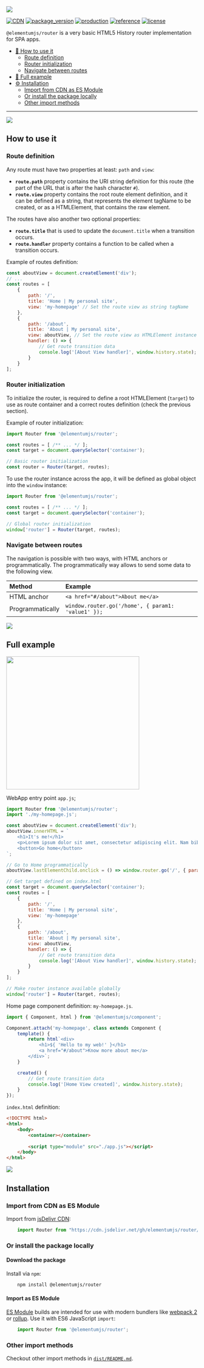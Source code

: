 <img src="https://raw.githubusercontent.com/elementumjs/router/main/assets/header.svg"/>

[![CDN](https://img.shields.io/badge/CDN-jsDelivr-blueviolet)][1]
[![package_version](https://img.shields.io/npm/v/@elementumjs/router)][2]
[![production](https://github.com/elementumjs/router/workflows/production/badge.svg)][3]
[![reference](https://img.shields.io/badge/docs-REFERENCE-blue)][4]
[![license](https://img.shields.io/github/license/elementumjs/router)][5]

`@elementumjs/router` is a very basic HTML5 History router implementation for SPA apps.

- [📝 How to use it][6]
    - [Route definition][7]
    - [Router initialization][8]
    - [Navigate between routes][9]
- [🧪 Full example][10]
- [⚙️ Installation][11]
    - [Import from CDN as ES Module][12]
    - [Or install the package locally][13]
    - [Other import methods][14]

---

<img src="https://raw.githubusercontent.com/elementumjs/router/main/assets/how-to-use-it.svg"/>

## How to use it

### Route definition

Any route must have two properties at least: `path` and `view`: 
  * **`route.path`** property contains the URI string definition for this route (the part of the URL that is after the hash character `#`). 
  * **`route.view`** property contains the root route element definition, and it can be defined as a string, that represents the element tagName to be created, or as a HTMLElement, that contains the raw element. 

The routes have also another two optional properties:
  * **`route.title`** that is used to update the `document.title` when a transition occurs. 
  * **`route.handler`** property contains a function to be called when a transition occurs.

Example of routes definition:
```javascript
const aboutView = document.createElement('div');
// ...
const routes = [
    {
        path: '/', 
        title: 'Home | My personal site', 
        view: 'my-homepage' // Set the route view as string tagName
    },
    {
        path: '/about', 
        title: 'About | My personal site', 
        view: aboutView, // Set the route view as HTMLElement instance
        handler: () => {
            // Get route transition data
            console.log('[About View handler]', window.history.state);
        } 
    }
];
```

### Router initialization

To initialize the router, is required to define a root HTMLElement (`target`) to use as route container and a correct routes definition (check the previous section). 

Example of router initialization:
```javascript
import Router from '@elementumjs/router';

const routes = [ /** ... */ ];
const target = document.querySelector('container');

// Basic router initialization
const router = Router(target, routes);
```

To use the router instance across the app, it will be defined as global object into the `window` instance:
```javascript
import Router from '@elementumjs/router';

const routes = [ /** ... */ ];
const target = document.querySelector('container');

// Global router initialization
window['router'] = Router(target, routes);
```

### Navigate between routes

The navigation is possible with two ways, with HTML anchors or programmatically. The programmatically way allows to send some data to the following view.

| Method | Example |
|:---|:---|
| HTML anchor | `<a href="#/about">About me</a>` |
| Programmatically | `window.router.go('/home', { param1: 'value1' });` |

<img src="https://raw.githubusercontent.com/elementumjs/router/main/assets/full-example.svg"/>

## Full example

<img src="https://raw.githubusercontent.com/elementumjs/router/main/assets/demo.gif" width="350"/>

WebApp entry point `app.js`;

```javascript
import Router from '@elementumjs/router';
import './my-homepage.js';

const aboutView = document.createElement('div');
aboutView.innerHTML = `
    <h1>It's me!</h1>
    <p>Lorem ipsum dolor sit amet, consectetur adipiscing elit. Nam bibendum tortor id nisl mollis fermentum. Curabitur nec tellus nisl. Sed placerat aliquet auctor. Pellentesque habitant morbi tristique senectus et netus et malesuada fames ac turpis egestas. Curabitur sed posuere odio.</p>
    <button>Go home</button>
`;

// Go to Home programmatically
aboutView.lastElementChild.onclick = () => window.router.go('/', { param1: 'value1' });

// Get target defined on index.html
const target = document.querySelector('container');
const routes = [
    {
        path: '/', 
        title: 'Home | My personal site', 
        view: 'my-homepage' 
    },
    {
        path: '/about', 
        title: 'About | My personal site', 
        view: aboutView, 
        handler: () => {
            // Get route transition data
            console.log('[About View handler]', window.history.state);
        } 
    }
];

// Make router instance available globally
window['router'] = Router(target, routes);
```

Home page component definition: `my-homepage.js`.

```javascript
import { Component, html } from '@elementumjs/component';

Component.attach('my-homepage', class extends Component {
    template() {
        return html`<div>
            <h1>${ 'Hello to my web!' }</h1>
            <a href="#/about">Know more about me</a>
        </div>`;
    }

    created() {
        // Get route transition data
        console.log('[Home View created]', window.history.state);
    }
});
```

`index.html` definition:

```html
<!DOCTYPE html>
<html>
	<body>
		<container></container>
		
		<script type="module" src="./app.js"></script>
	</body>
</html>
```

<img src="https://raw.githubusercontent.com/elementumjs/router/main/assets/installation.svg"/>

## Installation

### Import from CDN as ES Module

Import from [jsDelivr CDN](https://www.jsdelivr.com/):

```javascript
    import Router from "https://cdn.jsdelivr.net/gh/elementumjs/router/dist/router.esm.js";
```

### Or install the package locally

#### Download the package

Install via `npm`:

```sh
    npm install @elementumjs/router
```

#### Import as ES Module

[ES Module](http://exploringjs.com/es6/ch_modules.html) builds are intended for use with modern bundlers like [webpack 2](https://webpack.js.org) or [rollup](http://rollupjs.org/). Use it with ES6 JavaScript `import`:
  
```javascript
    import Router from '@elementumjs/router';
```

### Other import methods

Checkout other import methods in [`dist/README.md`](./dist/README.md).

[1]: https://cdn.jsdelivr.net/gh/elementumjs/router/dist/router.umd.js

[2]: https://www.npmjs.com/package/@elementumjs/router

[3]: https://github.com/elementumjs/router/actions?query=workflow%3Aproduction

[4]: docs/modules.md

[5]: LICENSE

[6]: #how-to-use-it

[7]: #route-definition

[8]: #router-initialization

[9]: #navigate-betweenrroutes

[10]: #full-example

[11]: #installation

[12]: #import-from-cdn-as-es.module

[13]: #or-install-the-package-locally

[14]: #other-import-methods
